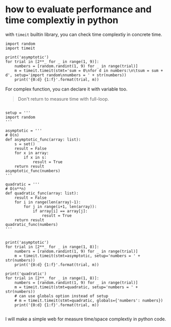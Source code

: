 # how to evaluate performance and time complextiy in python

with `timeit` builtin library, you can check time complextiy in concrete time.

```
import random
import timeit

print('asymptotic')
for trial in [2**_ for _ in range(1, 9)]:
    numbers = [random.randint(1, 9) for _ in range(trial)]
    m = timeit.timeit(stmt='sum = 0\nfor d in numbers:\n\tsum = sum + d', setup='import random\nnumbers = ' + str(numbers))
    print('{0:d} {1:f}'.format(trial, m)) 
```

For complex function, you can declare it with variable too.

> Don't return to measure time with full-loop.

```

setup = '''
import random
'''

asymptotic = '''
# O(n)
def asymptotic_func(array: list):
    s = set()
    result = False
    for x in array:
        if x in s:
            result = True
    return result
asymptotic_func(numbers)
'''

quadratic = '''
# O(n**n)
def quadratic_func(array: list):
    result = False
    for i in range(len(array)-1):
        for j in range(i+1, len(array)):
            if array[i] == array[j]:
                result = True
    return result
quadratic_func(numbers)
'''


print('asymptotic')
for trial in [2**_ for _ in range(1, 8)]:
    numbers = [random.randint(1, 9) for _ in range(trial)]
    m = timeit.timeit(stmt=asymptotic, setup='numbers = ' + str(numbers))
    print('{0:d} {1:f}'.format(trial, m)) 

print('quadratic')
for trial in [2**_ for _ in range(1, 8)]:
    numbers = [random.randint(1, 9) for _ in range(trial)]
    m = timeit.timeit(stmt=quadratic, setup='numbers = ' + str(numbers))
    # can use globals option instead of setup
    # m = timeit.timeit(stmt=quadratic, globals={'numbers': numbers})
    print('{0:d} {1:f}'.format(trial, m)) 
    
```

I will make a simple web for measure time/space complextiy in python code.
